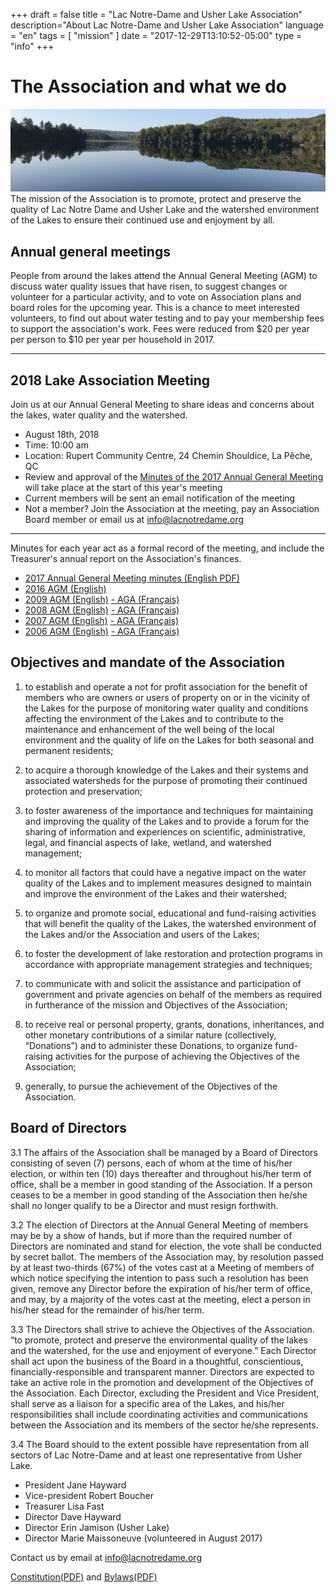 +++
draft = false
title = "Lac Notre-Dame and Usher Lake Association"
description="About Lac Notre-Dame and Usher Lake Association"
language = "en"
tags = [
    "mission"
]
date = "2017-12-29T13:10:52-05:00"
type = "info"
+++
# The Association and what we do
<img src="/assets/img/still_horiz_2770.jpg" class="img-responsive img-rounded mrgn-bttm-md mrgn-tp-md" alt="view of still water of lake" />
 The mission of the Association is to promote, protect and preserve the quality of Lac Notre Dame and Usher Lake and the watershed environment of the Lakes to ensure their continued use and enjoyment by all. 

## Annual general meetings

People from around the lakes attend the Annual General Meeting (AGM) to discuss water quality issues that have risen, to suggest changes or volunteer for a particular activity, and to vote on Association plans and board roles for the upcoming year. This is a chance to meet interested volunteers, to find out about water testing and to pay your membership fees to support the association's work. Fees were reduced from $20 per year per person to $10 per year per household in 2017. 

***
## 2018 Lake Association Meeting 
Join us at our Annual General Meeting to share ideas and concerns about the lakes, water quality and the watershed. 

* August 18th, 2018
* Time: 10:00 am
* Location: Rupert Community Centre, 24 Chemin Shouldice, La Pêche, QC 
* Review and approval of the [Minutes of the 2017 Annual General Meeting ](/assets/docs/minutes/AGM_Minutes_2017.pdf) will take place at the start of this year's meeting
* Current members will be sent an email notification of the meeting
* Not a member? Join the Association at the meeting, pay an Association Board member or email us at info@lacnotredame.org

***

Minutes for each year act as a formal record of the meeting, and include the Treasurer's annual report on the Association's finances. 

* [2017 Annual General Meeting minutes (English PDF)](/assets/docs/minutes/AGM_Minutes_2017.pdf)
* [2016 AGM (English)](/assets/docs/minutes/AGM_Minutes_2016.pdf)
* [2009 AGM (English)](/assets/docs/minutes/AGM_Minutes_2009.pdf) [ - AGA (Français)](/assets/docs/minutes/fr/AGA_proces_2009.pdf)
* [2008 AGM (English)](/assets/docs/minutes/AGM_Minutes_2008.pdf) [ - AGA (Français)](/assets/docs/minutes/fr/AGA_proces_2008.pdf)
* [2007 AGM (English)](/assets/docs/minutes/AGM_Minutes_2007.pdf) [ - AGA (Français)](/assets/docs/minutes/fr/AGA_proces_2007.pdf)
* [2006 AGM (English)](/assets/docs/minutes/AGM_Minutes_2006.pdf) [ - AGA (Français)](/assets/docs/minutes/fr/AGA_proces_2006.pdf)

## Objectives and mandate of the Association 

1. to establish and operate a not for profit association for the benefit of members who are owners or users of property on or in the vicinity of the Lakes for the purpose of monitoring water quality and conditions affecting the environment of the Lakes and to contribute to the maintenance and enhancement of the well being of the local environment and the quality of life on the Lakes for both seasonal and permanent residents;

2. to acquire a thorough knowledge of the Lakes and their systems and associated watersheds for the purpose of promoting their continued protection and preservation;

3. to foster awareness of the importance and techniques for maintaining and improving the quality of the Lakes and to provide a forum for the sharing of information and experiences on scientific, administrative, legal, and financial aspects of lake, wetland, and watershed management;

4. to monitor all factors that could have a negative impact on the water quality of the Lakes and to implement measures designed to maintain and improve the environment of the Lakes and their watershed;

5. to organize and promote social, educational and fund-raising activities that will benefit the quality of the Lakes, the watershed environment of the Lakes and/or the Association and users of the Lakes; 

6. to foster the development of lake restoration and protection programs in accordance with appropriate management strategies and techniques;
 
7. to communicate with and solicit the assistance and participation of government and private agencies on behalf of the members as required in furtherance of the mission and Objectives of the Association; 

8. to receive real or personal property, grants, donations, inheritances, and other monetary contributions of a similar nature (collectively, “Donations”) and to administer these Donations, to organize fund-raising activities for the purpose of achieving the Objectives of the Association;

9. generally, to pursue the achievement of the Objectives of the Association.

## Board of Directors
3.1	The affairs of the Association shall be managed by a Board of Directors consisting of seven (7) persons, each of whom at the time of his/her election, or within ten (10) days thereafter and throughout his/her term of office, shall be a member in good standing of the Association.  If a person ceases to be a member in good standing of the Association then he/she shall no longer qualify to be a Director and must resign forthwith. 

3.2	The election of Directors at the Annual General Meeting of members may be by a show of hands, but if more than the required number of Directors are nominated and stand for election, the vote shall be conducted by secret ballot. The members of the Association may, by resolution passed by at least two-thirds (67%) of the votes cast at a Meeting of members of which notice specifying the intention to pass such a resolution has been given, remove any Director before the expiration of his/her term of office, and may, by a majority of the votes cast at the meeting, elect a person in his/her stead for the remainder of his/her term. 

3.3	The Directors shall strive to achieve the Objectives of the Association.  
“to promote, protect and preserve the environmental quality of the lakes and the watershed, for the use and enjoyment of everyone.”
Each Director shall act upon the business of the Board in a thoughtful, conscientious, financially-responsible and transparent manner. Directors are expected to take an active role in the promotion and development of the Objectives of the Association.  Each Director, excluding the President and Vice President, shall serve as a liaison for a specific area of the Lakes, and his/her responsibilities shall include coordinating activities and communications between the Association and its members of the sector he/she represents.

3.4	The Board should to the extent possible have representation from all sectors of Lac Notre-Dame and at least one representative from Usher Lake.

* President Jane Hayward
* Vice-president Robert Boucher
* Treasurer Lisa Fast
* Director Dave Hayward
* Director Erin Jamison (Usher Lake)
* Director Marie Maissoneuve (volunteered in August 2017)

Contact us by email at info@lacnotredame.org

[Constitution(PDF)](/assets/docs/Association_Constitution.pdf) and [Bylaws(PDF)](/assets/docs/Association_By-Laws_en.pdf)



